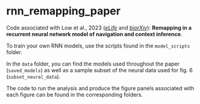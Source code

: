 # rnn_remapping_paper
Code associated with Low et al., 2023 (*[eLife](https://elifesciences.org/articles/86943)* and *[biorXiv](https://www.biorxiv.org/content/10.1101/2023.01.25.525596v3)*): **Remapping in a recurrent neural network model of navigation and context inference**.

To train your own RNN models, use the scripts found in the `model_scripts` folder.

In the `data` folder, you can find the models used throughout the paper (`saved_models`) as well as a sample subset of the neural data used for fig. 6 (`subset_neural_data`).

The code to run the analysis and produce the figure panels associated with each figure can be found in the corresponding folders.
